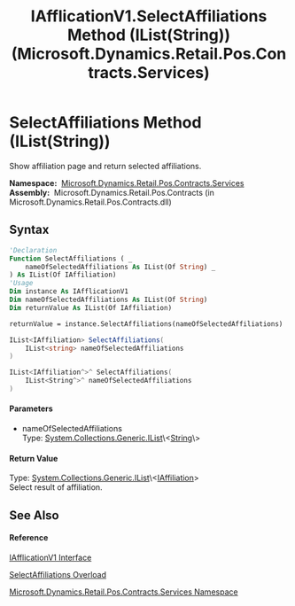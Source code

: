 ﻿---
title: IAfflicationV1.SelectAffiliations Method (IList(String)) (Microsoft.Dynamics.Retail.Pos.Contracts.Services)
TOCTitle: SelectAffiliations Method (IList(String))
ms:assetid: M:Microsoft.Dynamics.Retail.Pos.Contracts.Services.IAfflicationV1.SelectAffiliations(System.Collections.Generic.IList{System.String})
ms:mtpsurl: https://technet.microsoft.com/en-us/library/microsoft.dynamics.retail.pos.contracts.services.iafflicationv1.selectaffiliations(v=AX.60)
ms:contentKeyID: 62205927
ms.date: 05/18/2015
mtps_version: v=AX.60
dev_langs:
- vb
- csharp
- c++
---

# SelectAffiliations Method (IList(String))

Show affiliation page and return selected affiliations.

**Namespace:**  [Microsoft.Dynamics.Retail.Pos.Contracts.Services](microsoft-dynamics-retail-pos-contracts-services-namespace.md)  
**Assembly:**  Microsoft.Dynamics.Retail.Pos.Contracts (in Microsoft.Dynamics.Retail.Pos.Contracts.dll)

## Syntax

``` vb
'Declaration
Function SelectAffiliations ( _
    nameOfSelectedAffiliations As IList(Of String) _
) As IList(Of IAffiliation)
'Usage
Dim instance As IAfflicationV1
Dim nameOfSelectedAffiliations As IList(Of String)
Dim returnValue As IList(Of IAffiliation)

returnValue = instance.SelectAffiliations(nameOfSelectedAffiliations)
```

``` csharp
IList<IAffiliation> SelectAffiliations(
    IList<string> nameOfSelectedAffiliations
)
```

``` c++
IList<IAffiliation^>^ SelectAffiliations(
    IList<String^>^ nameOfSelectedAffiliations
)
```

#### Parameters

  - nameOfSelectedAffiliations  
    Type: [System.Collections.Generic.IList](https://technet.microsoft.com/en-us/library/5y536ey6\(v=ax.60\))\<[String](https://technet.microsoft.com/en-us/library/s1wwdcbf\(v=ax.60\))\>  

#### Return Value

Type: [System.Collections.Generic.IList](https://technet.microsoft.com/en-us/library/5y536ey6\(v=ax.60\))\<[IAffiliation](iaffiliation-interface-microsoft-dynamics-retail-pos-contracts-dataentity.md)\>  
Select result of affiliation.  

## See Also

#### Reference

[IAfflicationV1 Interface](iafflicationv1-interface-microsoft-dynamics-retail-pos-contracts-services.md)

[SelectAffiliations Overload](iafflicationv1-selectaffiliations-method-microsoft-dynamics-retail-pos-contracts-services.md)

[Microsoft.Dynamics.Retail.Pos.Contracts.Services Namespace](microsoft-dynamics-retail-pos-contracts-services-namespace.md)

